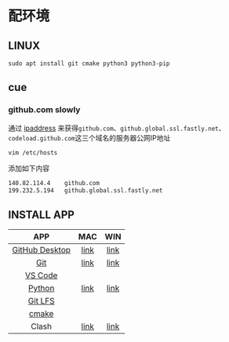 # 配环境

## LINUX

```shell
sudo apt install git cmake python3 python3-pip
```

## cue

### github.com slowly

通过 [ipaddress][ipaddress] 来获得`github.com`、`github.global.ssl.fastly.net`、`codeload.github.com`这三个域名的服务器公网IP地址

`vim /etc/hosts`

添加如下内容

```txt
140.82.114.4    github.com
199.232.5.194   github.global.ssl.fastly.net
```

## INSTALL APP

| APP | MAC | WIN |
| :---: | :---: | :---: |
| [GitHub Desktop] | [link][GitHub Desktop macos] | [link][GitHub Desktop win] |
| [Git] | [link][Git mac] | [link][Git win] |
| [VS Code] |||
| [Python] | [link][Python mac] | [link][Python win]|
| [Git LFS] |||
| [cmake] |||
| Clash | [link][Clash mac] | [link][Clash win] |

[ipaddress]: https://www.ipaddress.com/
[GitHub Desktop]: https://desktop.github.com/
[GitHub Desktop win]: https://central.github.com/deployments/desktop/desktop/latest/win32
[GitHub Desktop macos]: https://central.github.com/deployments/desktop/desktop/latest/darwin
[Git]: https://git-scm.com/downloads
[Git mac]: https://git-scm.com/download/mac
[Git win]: https://github.com/git-for-windows/git/releases/download/v2.37.1.windows.1/Git-2.37.1-64-bit.exe
[VS Code]: https://code.visualstudio.com/Download#
[Python]: https://www.python.org/downloads/
[Python win]: https://www.python.org/ftp/python/3.10.5/python-3.10.5-amd64.exe
[Python mac]: https://www.python.org/ftp/python/3.10.7/python-3.10.7-macos11.pkg
[Git LFS]: https://git-lfs.github.com/
[cmake]: https://www.cmake.org/download/
[Clash win]: https://github.com/Fndroid/clash_for_windows_pkg/releases/download/0.19.25/Clash.for.Windows-0.19.25-arm64-win.7z
[Clash mac]: https://github.com/yichengchen/clashX/releases/download/1.72.0/ClashX.dmg
